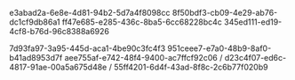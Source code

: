 e3abad2a-6e8e-4d81-94b2-5d7a4f8098cc
8f50bdf3-cb09-4e29-ab76-dc1cf9db86a1
ff47e685-e285-436c-8ba5-6cc68228bc4c
345ed111-ed19-4cf8-b76d-96c8388a6926

7d93fa97-3a95-445d-aca1-4be90c3fc4f3
951ceee7-e7a0-48b9-8af0-b41ad8953d7f
aee755af-e742-48f4-9400-ac7ffcf92c06
/
d23c4f07-ed6c-4817-91ae-00a5a675d48e
/
55ff4201-6d4f-43ad-8f8c-2c6b77f020b9
